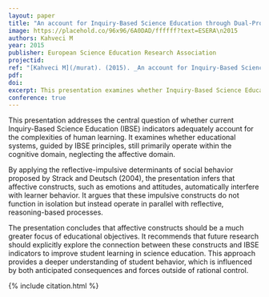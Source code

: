 ```yaml
---
layout: paper
title: "An account for Inquiry-Based Science Education through Dual-Process Theories"
image: https://placehold.co/96x96/6A0DAD/ffffff?text=ESERA\n2015
authors: Kahveci M
year: 2015
publisher: European Science Education Research Association
projectid:
ref: "[Kahveci M](/murat). (2015). _An account for Inquiry-Based Science Education through Dual-Process Theories_. Paper presented at European Science Education Research Association (ESERA). Helsinki, Finland. August 31 - September 4, 2015."
pdf:
doi:
excerpt: This presentation examines whether Inquiry-Based Science Education indicators adequately account for affective learning, advocating for a greater focus on emotions and attitudes.
conference: true
---
```


This presentation addresses the central question of whether current Inquiry-Based Science Education (IBSE) indicators adequately account for the complexities of human learning. It examines whether educational systems, guided by IBSE principles, still primarily operate within the cognitive domain, neglecting the affective domain.


By applying the reflective-impulsive determinants of social behavior proposed by Strack and Deutsch (2004), the presentation infers that affective constructs, such as emotions and attitudes, automatically interfere with learner behavior. It argues that these impulsive constructs do not function in isolation but instead operate in parallel with reflective, reasoning-based processes.


The presentation concludes that affective constructs should be a much greater focus of educational objectives. It recommends that future research should explicitly explore the connection between these constructs and IBSE indicators to improve student learning in science education. This approach provides a deeper understanding of student behavior, which is influenced by both anticipated consequences and forces outside of rational control.

{% include citation.html %}